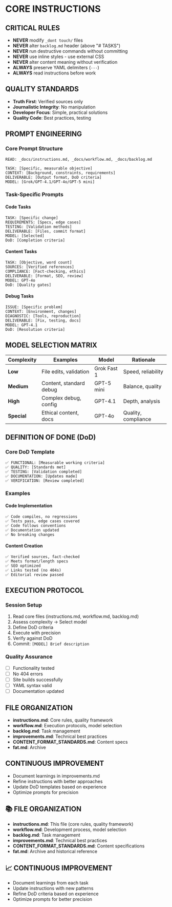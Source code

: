 # CORE INSTRUCTIONS

## CRITICAL RULES
- **NEVER** modify `_dont touch/` files
- **NEVER** alter `backlog.md` header (above "# TASKS")
- **NEVER** run destructive commands without committing
- **NEVER** use inline styles - use external CSS
- **NEVER** alter content meaning without verification
- **ALWAYS** preserve YAML delimiters (`---`)
- **ALWAYS** read instructions before work

## QUALITY STANDARDS
- **Truth First**: Verified sources only
- **Journalistic Integrity**: No manipulation
- **Developer Focus**: Simple, practical solutions
- **Quality Code**: Best practices, testing

## PROMPT ENGINEERING

### Core Prompt Structure
```
READ: _docs/instructions.md, _docs/workflow.md, _docs/backlog.md

TASK: [Specific, measurable objective]
CONTEXT: [Background, constraints, requirements]
DELIVERABLE: [Output format, DoD criteria]
MODEL: [Grok/GPT-4.1/GPT-4o/GPT-5 mini]
```

### Task-Specific Prompts

#### Code Tasks
```
TASK: [Specific change]
REQUIREMENTS: [Specs, edge cases]
TESTING: [Validation methods]
DELIVERABLE: [Files, commit format]
MODEL: [Selected]
DoD: [Completion criteria]
```

#### Content Tasks
```
TASK: [Objective, word count]
SOURCES: [Verified references]
COMPLIANCE: [Fact-checking, ethics]
DELIVERABLE: [Format, SEO, review]
MODEL: GPT-4o
DoD: [Quality gates]
```

#### Debug Tasks
```
ISSUE: [Specific problem]
CONTEXT: [Environment, changes]
DIAGNOSTIC: [Tools, reproduction]
DELIVERABLE: [Fix, testing, docs]
MODEL: GPT-4.1
DoD: [Resolution criteria]
```

## MODEL SELECTION MATRIX

| Complexity | Examples | Model | Rationale |
|------------|----------|-------|-----------|
| **Low** | File edits, validation | Grok Fast 1 | Speed, reliability |
| **Medium** | Content, standard debug | GPT-5 mini | Balance, quality |
| **High** | Complex debug, config | GPT-4.1 | Depth, analysis |
| **Special** | Ethical content, docs | GPT-4o | Quality, compliance |

## DEFINITION OF DONE (DoD)

### Core DoD Template
```
✅ FUNCTIONAL: [Measurable working criteria]
✅ QUALITY: [Standards met]
✅ TESTING: [Validation completed]
✅ DOCUMENTATION: [Updates made]
✅ VERIFICATION: [Review completed]
```

### Examples

#### Code Implementation
```
✅ Code compiles, no regressions
✅ Tests pass, edge cases covered
✅ Code follows conventions
✅ Documentation updated
✅ No breaking changes
```

#### Content Creation
```
✅ Verified sources, fact-checked
✅ Meets format/length specs
✅ SEO optimized
✅ Links tested (no 404s)
✅ Editorial review passed
```

## EXECUTION PROTOCOL

### Session Setup
1. Read core files (instructions.md, workflow.md, backlog.md)
2. Assess complexity → Select model
3. Define DoD criteria
4. Execute with precision
5. Verify against DoD
6. Commit: `[MODEL] Brief description`

### Quality Assurance
- [ ] Functionality tested
- [ ] No 404 errors
- [ ] Site builds successfully
- [ ] YAML syntax valid
- [ ] Documentation updated

## FILE ORGANIZATION
- **instructions.md**: Core rules, quality framework
- **workflow.md**: Execution protocols, model selection
- **backlog.md**: Task management
- **improvements.md**: Technical best practices
- **CONTENT_FORMAT_STANDARDS.md**: Content specs
- **fat.md**: Archive

## CONTINUOUS IMPROVEMENT
- Document learnings in improvements.md
- Refine instructions with better approaches
- Update DoD templates based on experience
- Optimize prompts for precision

## 📚 FILE ORGANIZATION
- **instructions.md**: This file (core rules, quality framework)
- **workflow.md**: Development process, model selection
- **backlog.md**: Task management
- **improvements.md**: Technical best practices
- **CONTENT_FORMAT_STANDARDS.md**: Content specifications
- **fat.md**: Archive and historical reference

## 📈 CONTINUOUS IMPROVEMENT
- Document learnings from each task
- Update instructions with new patterns
- Refine DoD criteria based on experience
- Optimize prompts for better precision